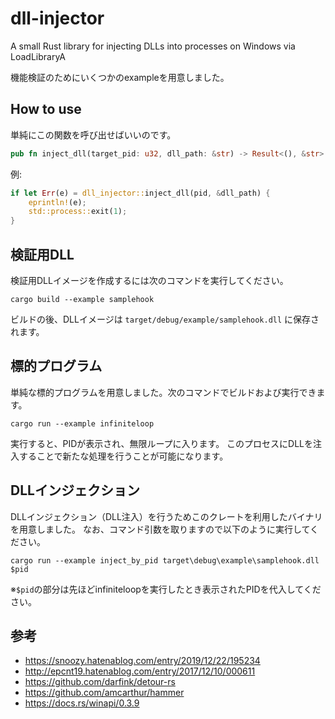 # dll-injector
A small Rust library for injecting DLLs into processes on Windows via LoadLibraryA

機能検証のためにいくつかのexampleを用意しました。

## How to use

単純にこの関数を呼び出せばいいのです。
```rust
pub fn inject_dll(target_pid: u32, dll_path: &str) -> Result<(), &str> {
```

例:
```rust
if let Err(e) = dll_injector::inject_dll(pid, &dll_path) {
    eprintln!(e);
    std::process::exit(1);
}
```

## 検証用DLL

検証用DLLイメージを作成するには次のコマンドを実行してください。
```
cargo build --example samplehook
```
ビルドの後、DLLイメージは `target/debug/example/samplehook.dll` に保存されます。

## 標的プログラム

単純な標的プログラムを用意しました。次のコマンドでビルドおよび実行できます。
```
cargo run --example infiniteloop
```
実行すると、PIDが表示され、無限ループに入ります。
このプロセスにDLLを注入することで新たな処理を行うことが可能になります。

## DLLインジェクション

DLLインジェクション（DLL注入）を行うためこのクレートを利用したバイナリを用意しました。
なお、コマンド引数を取りますので以下のように実行してください。
```
cargo run --example inject_by_pid target\debug\example\samplehook.dll $pid
```
※`$pid`の部分は先ほどinfiniteloopを実行したとき表示されたPIDを代入してください。

## 参考
- https://snoozy.hatenablog.com/entry/2019/12/22/195234
- http://epcnt19.hatenablog.com/entry/2017/12/10/000611
- https://github.com/darfink/detour-rs
- https://github.com/amcarthur/hammer
- https://docs.rs/winapi/0.3.9
